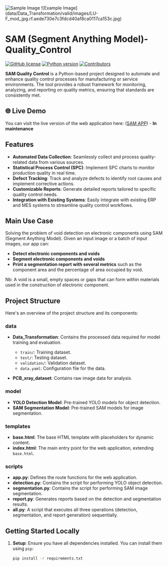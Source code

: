 <img src=".data/Data_Transformation/valid/images/LU-F_mod_jpg.rf.aede730e7c3fdcd40af8ca0117ca153c.jpg" alt="Sample Image" width="200"/>
![Example Image](data/Data_Transformation/valid/images/LU-F_mod_jpg.rf.aede730e7c3fdcd40af8ca0117ca153c.jpg)

# SAM (Segment Anything Model)-Quality_Control

[![GitHub license](https://img.shields.io/badge/license-MIT-blue.svg)](https://github.com/Tchouanga12/SAM-Quality_Control/blob/main/LICENSE)
[![Python version](https://img.shields.io/badge/python-3.7%2B-brightgreen.svg)](https://www.python.org/downloads/)
[![Contributors](https://img.shields.io/github/contributors/Tchouanga12/SAM-Quality_Control.svg)](https://github.com/Tchouanga12/SAM-Quality_Control/graphs/contributors)

**SAM Quality Control** is a Python-based project designed to automate and enhance quality control processes for manufacturing or service environments. The tool provides a robust framework for monitoring, analyzing, and reporting on quality metrics, ensuring that standards are consistently met.

## 🌐 Live Demo

You can visit the live version of the web application here: ([SAM APP](https://samappdocker.onrender.com)) - **In maintenance**

## Features

- **Automated Data Collection**: Seamlessly collect and process quality-related data from various sources.
- **Statistical Process Control (SPC)**: Implement SPC charts to monitor production quality in real time.
- **Defect Tracking**: Track and analyze defects to identify root causes and implement corrective actions.
- **Customizable Reports**: Generate detailed reports tailored to specific quality control needs.
- **Integration with Existing Systems**: Easily integrate with existing ERP and MES systems to streamline quality control workflows.
  
## Main Use Case
Solving the problem of void detection on electronic components using SAM (Segment Anything Model). Given an input image or a batch of input images, our app can:

- **Detect electronic components and voids** 
- **Segment electronic components and voids**
- **Print a segmentation report with several metrics** such as the component area and the percentage of area occupied by void.

Nb: A void is a small, empty spaces or gaps that can form within materials used in the construction of electronic component.

## Project Structure

Here's an overview of the project structure and its components:

### **data**

- **Data_Transformation**: Contains the processed data required for model training and evaluation.
  - `train/`: Training dataset.
  - `test/`: Testing dataset.
  - `validation/`: Validation dataset.
  - `data.yaml`: Configuration file for the data.

- **PCB_xray_dataset**: Contains raw image data for analysis.

### **model**

- **YOLO Detection Model**: Pre-trained YOLO models for object detection.
- **SAM Segmentation Model**: Pre-trained SAM models for image segmentation.

### **templates**

- **base.html**: The base HTML template with placeholders for dynamic content.
- **index.html**: The main entry point for the web application, extending `base.html`.

### **scripts**

- **app.py**: Defines the route functions for the web application.
- **detection.py**: Contains the script for performing YOLO object detection.
- **segmentation.py**: Contains the script for performing SAM image segmentation.
- **report.py**: Generates reports based on the detection and segmentation results.
- **all.py**: A script that executes all three operations (detection, segmentation, and report generation) sequentially.


## Getting Started Locally

1. **Setup**: Ensure you have all dependencies installed. You can install them using `pip`:

   ```bash
   pip install -r requirements.txt
